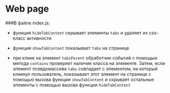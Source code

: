 # Web page

###В файле index.js:

- функция `hideTabContent` скрывает элементы `tabs` и удаляет их css-класс активности  

- функция `showTabContent` показывает `tabs` на странице  

- при клике на элемент `tabsParent` обработчик событий с помощью метода `contains` проверяет наличие 
  класса на элементе. Затем, если элемент псевдомассива `tabs` совпадает с элементом, на который кликнул пользователь, 
  показывает этот элемент на странице с помощью вызова функции `showTabContent` и скрывает 
  остальные элементы с помощью вызова функции `hideTabContent`
  